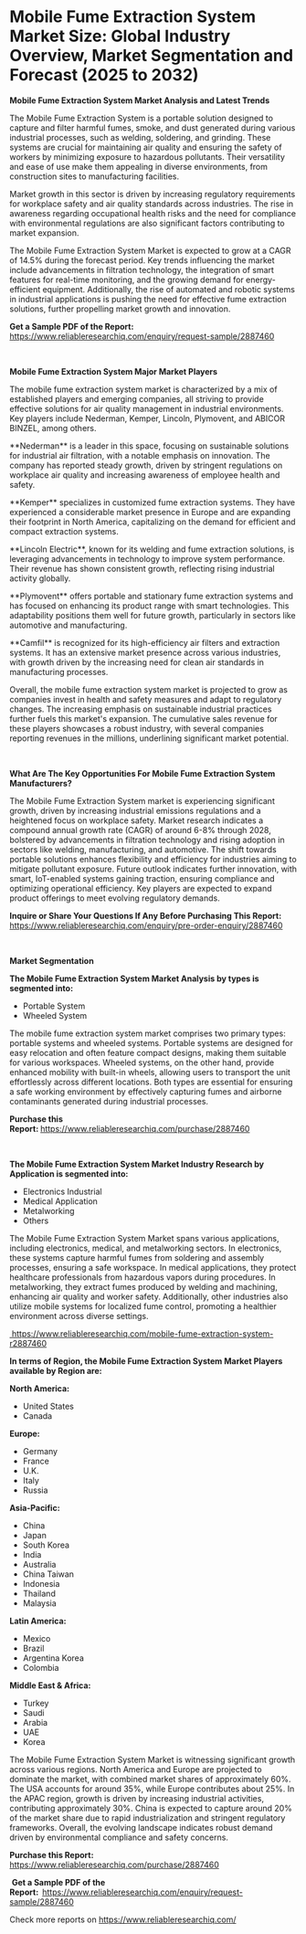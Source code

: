 <p><h1>Mobile Fume Extraction System Market Size: Global Industry Overview, Market Segmentation and Forecast (2025 to 2032)</h1></p><p><strong>Mobile Fume Extraction System Market Analysis and Latest Trends</strong></p>
<p><p>The Mobile Fume Extraction System is a portable solution designed to capture and filter harmful fumes, smoke, and dust generated during various industrial processes, such as welding, soldering, and grinding. These systems are crucial for maintaining air quality and ensuring the safety of workers by minimizing exposure to hazardous pollutants. Their versatility and ease of use make them appealing in diverse environments, from construction sites to manufacturing facilities.</p><p>Market growth in this sector is driven by increasing regulatory requirements for workplace safety and air quality standards across industries. The rise in awareness regarding occupational health risks and the need for compliance with environmental regulations are also significant factors contributing to market expansion. </p><p>The Mobile Fume Extraction System Market is expected to grow at a CAGR of 14.5% during the forecast period. Key trends influencing the market include advancements in filtration technology, the integration of smart features for real-time monitoring, and the growing demand for energy-efficient equipment. Additionally, the rise of automated and robotic systems in industrial applications is pushing the need for effective fume extraction solutions, further propelling market growth and innovation.</p></p>
<p><strong>Get a Sample PDF of the Report:&nbsp;</strong> <a href="https://www.reliableresearchiq.com/enquiry/request-sample/2887460?utm_campaign=3107&utm_medium=2&utm_source=Github&utm_content=ia&utm_term=14032025&utm_id=mobile-fume-extraction-system">https://www.reliableresearchiq.com/enquiry/request-sample/2887460</a></p>
<p>&nbsp;</p>
<p><strong>Mobile Fume Extraction System Major Market Players</strong></p>
<p><p>The mobile fume extraction system market is characterized by a mix of established players and emerging companies, all striving to provide effective solutions for air quality management in industrial environments. Key players include Nederman, Kemper, Lincoln, Plymovent, and ABICOR BINZEL, among others.</p><p>**Nederman** is a leader in this space, focusing on sustainable solutions for industrial air filtration, with a notable emphasis on innovation. The company has reported steady growth, driven by stringent regulations on workplace air quality and increasing awareness of employee health and safety.</p><p>**Kemper** specializes in customized fume extraction systems. They have experienced a considerable market presence in Europe and are expanding their footprint in North America, capitalizing on the demand for efficient and compact extraction systems.</p><p>**Lincoln Electric**, known for its welding and fume extraction solutions, is leveraging advancements in technology to improve system performance. Their revenue has shown consistent growth, reflecting rising industrial activity globally.</p><p>**Plymovent** offers portable and stationary fume extraction systems and has focused on enhancing its product range with smart technologies. This adaptability positions them well for future growth, particularly in sectors like automotive and manufacturing.</p><p>**Camfil** is recognized for its high-efficiency air filters and extraction systems. It has an extensive market presence across various industries, with growth driven by the increasing need for clean air standards in manufacturing processes.</p><p>Overall, the mobile fume extraction system market is projected to grow as companies invest in health and safety measures and adapt to regulatory changes. The increasing emphasis on sustainable industrial practices further fuels this market's expansion. The cumulative sales revenue for these players showcases a robust industry, with several companies reporting revenues in the millions, underlining significant market potential.</p></p>
<p>&nbsp;</p>
<p><strong>What Are The Key Opportunities For Mobile Fume Extraction System Manufacturers?</strong></p>
<p><p>The Mobile Fume Extraction System market is experiencing significant growth, driven by increasing industrial emissions regulations and a heightened focus on workplace safety. Market research indicates a compound annual growth rate (CAGR) of around 6-8% through 2028, bolstered by advancements in filtration technology and rising adoption in sectors like welding, manufacturing, and automotive. The shift towards portable solutions enhances flexibility and efficiency for industries aiming to mitigate pollutant exposure. Future outlook indicates further innovation, with smart, IoT-enabled systems gaining traction, ensuring compliance and optimizing operational efficiency. Key players are expected to expand product offerings to meet evolving regulatory demands.</p></p>
<p><strong>Inquire or Share Your Questions If Any Before Purchasing This Report:</strong> <a href="https://www.reliableresearchiq.com/enquiry/pre-order-enquiry/2887460?utm_campaign=3107&utm_medium=2&utm_source=Github&utm_content=ia&utm_term=14032025&utm_id=mobile-fume-extraction-system">https://www.reliableresearchiq.com/enquiry/pre-order-enquiry/2887460</a></p>
<p>&nbsp;</p>
<p><strong>Market Segmentation</strong></p>
<p><strong>The Mobile Fume Extraction System Market Analysis by types is segmented into:</strong></p>
<p><ul><li>Portable System</li><li>Wheeled System</li></ul></p>
<p><p>The mobile fume extraction system market comprises two primary types: portable systems and wheeled systems. Portable systems are designed for easy relocation and often feature compact designs, making them suitable for various workspaces. Wheeled systems, on the other hand, provide enhanced mobility with built-in wheels, allowing users to transport the unit effortlessly across different locations. Both types are essential for ensuring a safe working environment by effectively capturing fumes and airborne contaminants generated during industrial processes.</p></p>
<p><strong>Purchase this Report:&nbsp;</strong><a href="https://www.reliableresearchiq.com/purchase/2887460?utm_campaign=3107&utm_medium=2&utm_source=Github&utm_content=ia&utm_term=14032025&utm_id=mobile-fume-extraction-system">https://www.reliableresearchiq.com/purchase/2887460</a></p>
<p>&nbsp;</p>
<p><strong>The Mobile Fume Extraction System Market Industry Research by Application is segmented into:</strong></p>
<p><ul><li>Electronics Industrial</li><li>Medical Application</li><li>Metalworking</li><li>Others</li></ul></p>
<p><p>The Mobile Fume Extraction System Market spans various applications, including electronics, medical, and metalworking sectors. In electronics, these systems capture harmful fumes from soldering and assembly processes, ensuring a safe workspace. In medical applications, they protect healthcare professionals from hazardous vapors during procedures. In metalworking, they extract fumes produced by welding and machining, enhancing air quality and worker safety. Additionally, other industries also utilize mobile systems for localized fume control, promoting a healthier environment across diverse settings.</p></p>
<p><a href="https://www.reliableresearchiq.com/mobile-fume-extraction-system-r2887460?utm_campaign=3107&utm_medium=2&utm_source=Github&utm_content=ia&utm_term=14032025&utm_id=mobile-fume-extraction-system">&nbsp;https://www.reliableresearchiq.com/mobile-fume-extraction-system-r2887460</a></p>
<p><strong>In terms of Region, the Mobile Fume Extraction System Market Players available by Region are:</strong></p>
<p>
    <p> <strong> North America: </strong>
        <ul>
            <li>United States</li>
            <li>Canada</li>
        </ul>
        </p> 
    <p> <strong> Europe: </strong>
        <ul>
            <li>Germany</li>
            <li>France</li>
            <li>U.K.</li>
            <li>Italy</li>
            <li>Russia</li>
        </ul>
        </p> 
    <p> <strong> Asia-Pacific: </strong>
        <ul>
            <li>China</li>
            <li>Japan</li>
            <li>South Korea</li>
            <li>India</li>
            <li>Australia</li>
            <li>China Taiwan</li>
            <li>Indonesia</li>
            <li>Thailand</li>
            <li>Malaysia</li>
        </ul>
        </p> 
    <p> <strong> Latin America: </strong>
        <ul>
            <li>Mexico</li>
            <li>Brazil</li>
            <li>Argentina Korea</li>
            <li>Colombia</li>
        </ul>
        </p> 
    <p> <strong> Middle East & Africa: </strong>
        <ul>
            <li>Turkey</li>
            <li>Saudi</li>
            <li>Arabia</li>
            <li>UAE</li>
            <li>Korea</li>
        </ul>
    </p>
    </p>
<p><p>The Mobile Fume Extraction System Market is witnessing significant growth across various regions. North America and Europe are projected to dominate the market, with combined market shares of approximately 60%. The USA accounts for around 35%, while Europe contributes about 25%. In the APAC region, growth is driven by increasing industrial activities, contributing approximately 30%. China is expected to capture around 20% of the market share due to rapid industrialization and stringent regulatory frameworks. Overall, the evolving landscape indicates robust demand driven by environmental compliance and safety concerns.</p></p>
<p><strong>Purchase this Report: </strong><a href="https://www.reliableresearchiq.com/purchase/2887460?utm_campaign=3107&utm_medium=2&utm_source=Github&utm_content=ia&utm_term=14032025&utm_id=mobile-fume-extraction-system">https://www.reliableresearchiq.com/purchase/2887460</a></p>
<p>&nbsp;<strong>Get a Sample PDF of the Report:&nbsp;&nbsp;</strong><a href="https://www.reliableresearchiq.com/enquiry/request-sample/2887460?utm_campaign=3107&utm_medium=2&utm_source=Github&utm_content=ia&utm_term=14032025&utm_id=mobile-fume-extraction-system">https://www.reliableresearchiq.com/enquiry/request-sample/2887460</a></p>
<p><strong></strong></p>
<p>Check more reports on <a href="https://www.reliableresearchiq.com/?utm_campaign=3107&utm_medium=2&utm_source=Github&utm_content=ia&utm_term=14032025&utm_id=mobile-fume-extraction-system">https://www.reliableresearchiq.com/</a></p>